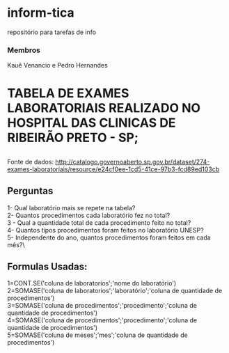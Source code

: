 # inform-tica
repositório para tarefas de info
### Membros
Kauê Venancio e  Pedro Hernandes

# TABELA DE EXAMES LABORATORIAIS REALIZADO NO HOSPITAL DAS CLINICAS DE RIBEIRÃO PRETO - SP;

##
Fonte de dados: http://catalogo.governoaberto.sp.gov.br/dataset/274-exames-laboratoriais/resource/e24cf0ee-1cd5-41ce-97b3-fcd89ed103cb
## Perguntas
1- Qual laboratório mais se repete na tabela? \
2- Quantos procedimentos cada laboratório fez no total? \
3 - Qual a quantidade total de cada procedimento feito no total? \
4- Quantos tipos procedimentos foram feitos no laboratório UNESP? \
5- Independente do ano, quantos procedimentos foram feitos em cada mês?\

## Formulas Usadas:
1=CONT.SE('coluna de laboratorios';'nome do laboratório') \
2=SOMASE('coluna de laboratorios';'laboratório';'coluna de quantidade de procedimentos') \
3=SOMASE('coluna de procedimentos';'procedimento';'coluna de quantidade de procedimentos') \
4=SOMASE('coluna de procedimentos';'procedimento';'coluna de quantidade de procedimentos') \
5=SOMASE('coluna de meses';'mes';'coluna de quantidade de procedimentos') 
